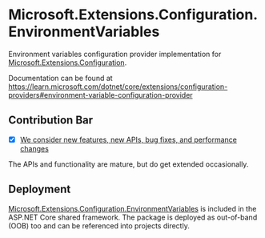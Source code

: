 # Microsoft.Extensions.Configuration.EnvironmentVariables

Environment variables configuration provider implementation for [Microsoft.Extensions.Configuration](https://www.nuget.org/packages/Microsoft.Extensions.Configuration/).

Documentation can be found at https://learn.microsoft.com/dotnet/core/extensions/configuration-providers#environment-variable-configuration-provider

## Contribution Bar
- [x] [We consider new features, new APIs, bug fixes, and performance changes](../README.md#contribution-bar)

The APIs and functionality are mature, but do get extended occasionally.

## Deployment
[Microsoft.Extensions.Configuration.EnvironmentVariables](https://www.nuget.org/packages/Microsoft.Extensions.Configuration.EnvironmentVariables/) is included in the ASP.NET Core shared framework. The package is deployed as out-of-band (OOB) too and can be referenced into projects directly.
